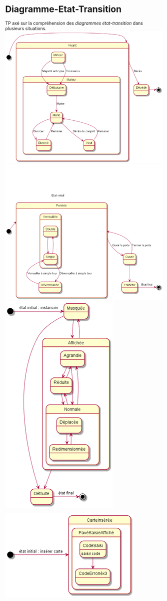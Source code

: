 # Diagramme-Etat-Transition

TP axé sur la compréhension des *diagrammes état-transition* dans plusieurs situations.
![Exo1.png](https://github.com/meloeenazaire/Diagramme-Etat-Transition/blob/master/Exo1/Exo1.png)
![Exo2.png](https://github.com/meloeenazaire/Diagramme-Etat-Transition/blob/master/Exo2/Exo2.png)
![Exo3.png](https://github.com/meloeenazaire/Diagramme-Etat-Transition/blob/master/Exo3/Exo3.png)

![Exo4-2.png](https://github.com/meloeenazaire/Diagramme-Etat-Transition/blob/master/Exo4/Exo4-2.png)
